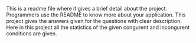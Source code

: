 This is a readme file where it gives a brief detail about the project.
Programmers use the README to know more about your application.
This project gives the answers given for the questions with clear description.
Here in this project all the statistics of the given congurent and incongurent conditions are given.
